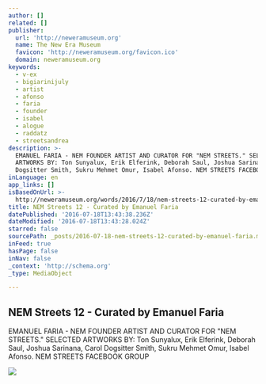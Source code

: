 ```yaml
---
author: []
related: []
publisher:
  url: 'http://neweramuseum.org'
  name: The New Era Museum
  favicon: 'http://neweramuseum.org/favicon.ico'
  domain: neweramuseum.org
keywords:
  - v-ex
  - bigiarinijuly
  - artist
  - afonso
  - faria
  - founder
  - isabel
  - alogue
  - raddatz
  - streetsandrea
description: >-
  EMANUEL FARIA - NEM FOUNDER ARTIST AND CURATOR FOR "NEM STREETS." SELECTED
  ARTWORKS BY: Ton Sunyalux, Erik Elferink, Deborah Saul, Joshua Sarinana, Carol
  Dogsitter Smith, Sukru Mehmet Omur, Isabel Afonso. NEM STREETS FACEBOOK GROUP
inLanguage: en
app_links: []
isBasedOnUrl: >-
  http://neweramuseum.org/words/2016/7/18/nem-streets-12-curated-by-emanuel-faria
title: NEM Streets 12 - Curated by Emanuel Faria
datePublished: '2016-07-18T13:43:38.236Z'
dateModified: '2016-07-18T13:43:28.024Z'
starred: false
sourcePath: _posts/2016-07-18-nem-streets-12-curated-by-emanuel-faria.md
inFeed: true
hasPage: false
inNav: false
_context: 'http://schema.org'
_type: MediaObject

---
```

<article style=""><h1>NEM Streets 12 - Curated by Emanuel Faria</h1><p>EMANUEL FARIA - NEM FOUNDER ARTIST AND CURATOR FOR "NEM STREETS." SELECTED ARTWORKS BY: Ton Sunyalux, Erik Elferink, Deborah Saul, Joshua Sarinana, Carol Dogsitter Smith, Sukru Mehmet Omur, Isabel Afonso. NEM STREETS FACEBOOK GROUP</p><img src="http://static1.squarespace.com/static/50e5b834e4b0837383d7bb18/50e5b834e4b0837383d7bb1f/578ccdcc893fc0d1c0ea1b4d/1468846036436/13775960_10209771193747684_4297877716820538710_n.jpg?format=1000w" /></article>